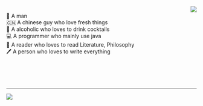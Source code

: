 
<img align="right" src="https://github-readme-stats.vercel.app/api/top-langs/?username=HiNinoJay&layout=compac" />

  


<br>
👦 A man
<br>
🇨🇳 A chinese guy who love fresh things
<br>
🍹 A alcoholic who loves to drink cocktails
<br>
💻 A programmer who mainly use java
<br>
📖 A reader who loves to read Literature, Philosophy
<br>
🖊️ A person who loves to write everything

<br>
<br>
<br>
<br>
<br>


---

<img align="center" src="https://github-readme-stats.vercel.app/api?username=hininojay&show_icons=true&theme=radical" />

